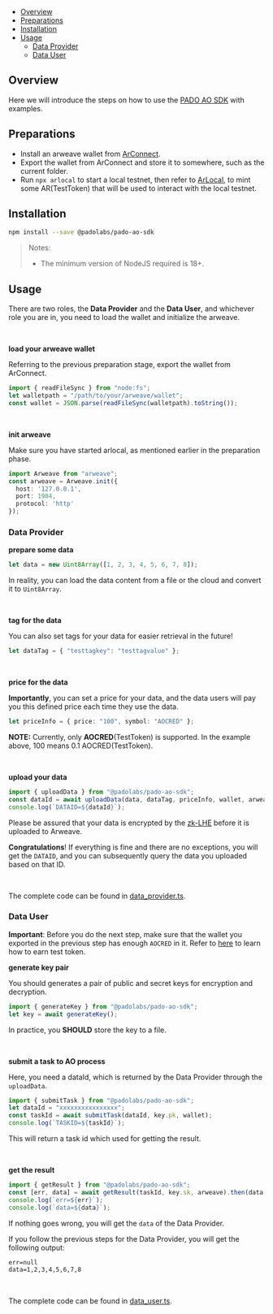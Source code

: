 
- [Overview](#overview)
- [Preparations](#preparations)
- [Installation](#installation)
- [Usage](#usage)
  - [Data Provider](#data-provider)
  - [Data User](#data-user)


## Overview

Here we will introduce the steps on how to use the [PADO AO SDK](https://docs.padolabs.org/ecosystem/ao/sdk) with examples.



## Preparations


- Install an arweave wallet from [ArConnect](https://www.arconnect.io/download).
- Export the wallet from ArConnect and store it to somewhere, such as the current folder.
- Run `npx arlocal` to start a local testnet, then refer to [ArLocal](https://docs.arconnect.io/developer-tooling/arlocal-devtools), to mint some AR(TestToken) that will be used to interact with the local testnet.


## Installation


```sh
npm install --save @padolabs/pado-ao-sdk
```

> Notes:
>
> - The minimum version of NodeJS required is 18+.


## Usage

There are two roles, the **Data Provider** and the **Data User**, and whichever role you are in, you need to load the wallet and initialize the arweave. 


<br/>

**load your arweave wallet**

Referring to the previous preparation stage, export the wallet from ArConnect.

```ts
import { readFileSync } from "node:fs";
let walletpath = "/path/to/your/arweave/wallet";
const wallet = JSON.parse(readFileSync(walletpath).toString());
```


<br/>

**init arweave**

Make sure you have started arlocal, as mentioned earlier in the preparation phase.

```ts
import Arweave from "arweave";
const arweave = Arweave.init({
  host: '127.0.0.1',
  port: 1984,
  protocol: 'http'
});
```



### Data Provider

**prepare some data**

```ts
let data = new Uint8Array([1, 2, 3, 4, 5, 6, 7, 8]);
```
In reality, you can load the data content from a file or the cloud and convert it to `Uint8Array`.

<br/>

**tag for the data**

You can also set tags for your data for easier retrieval in the future!

```ts
let dataTag = { "testtagkey": "testtagvalue" };
```

<br/>

**price for the data**

**Importantly**, you can set a price for your data, and the data users will pay you this defined price each time they use the data.

```ts
let priceInfo = { price: "100", symbol: "AOCRED" };
```

**NOTE:** Currently, only **AOCRED**(TestToken) is supported. In the example above, 100 means 0.1 AOCRED(TestToken).


<br/>

**upload your data**

```ts
import { uploadData } from "@padolabs/pado-ao-sdk";
const dataId = await uploadData(data, dataTag, priceInfo, wallet, arweave);
console.log(`DATAID=${dataId}`);
```

Please be assured that your data is encrypted by the [zk-LHE](https://github.com/pado-labs/threshold-zk-LHE) before it is uploaded to Arweave.

**Congratulations**! If everything is fine and there are no exceptions, you will get the `DATAID`, and you can subsequently query the data you uploaded based on that ID.

<br/>

The complete code can be found in [data_provider.ts](https://github.com/pado-labs/pado-ao-sdk/blob/main/src/demo/data_provider.ts).



### Data User

**Important**: Before you do the next step, make sure that the wallet you exported in the previous step has enough `AOCRED` in it. Refer to [here](https://cookbook_ao.g8way.io/welcome/testnet-info/cred-and-quests.html#how-do-i-earn-cred) to learn how to earn test token.

**generate key pair**

You should generates a pair of public and secret keys for encryption and decryption.

```ts
import { generateKey } from "@padolabs/pado-ao-sdk";
let key = await generateKey();
```
In practice, you **SHOULD** store the key to a file.

<br/>

**submit a task to AO process**

Here, you need a dataId, which is returned by the Data Provider through the `uploadData`.

```ts
import { submitTask } from "@padolabs/pado-ao-sdk";
let dataId = "xxxxxxxxxxxxxxxx";
const taskId = await submitTask(dataId, key.pk, wallet);
console.log(`TASKID=${taskId}`);
```

This will return a task id which used for getting the result.


<br/>

**get the result**

```ts
import { getResult } from "@padolabs/pado-ao-sdk";
const [err, data] = await getResult(taskId, key.sk, arweave).then(data => [null, data]).catch(err => [err, null]);
console.log(`err=${err}`);
console.log(`data=${data}`);
```

If nothing goes wrong, you will get the `data` of the Data Provider.

If you follow the previous steps for the Data Provider, you will get the following output:

```txt
err=null
data=1,2,3,4,5,6,7,8
```

<br/>

The complete code can be found in [data_user.ts](https://github.com/pado-labs/pado-ao-sdk/blob/main/src/demo/data_user.ts).

